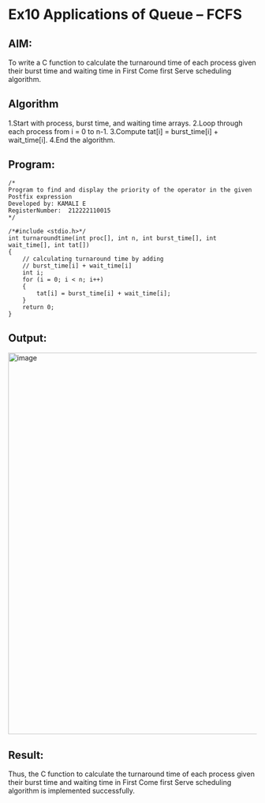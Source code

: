 # Ex10 Applications of Queue – FCFS

## AIM:
To write a C function to calculate the turnaround time of each process given their burst time and waiting time in First Come first Serve scheduling algorithm.
## Algorithm
1.Start with process, burst time, and waiting time arrays.
2.Loop through each process from i = 0 to n-1.
3.Compute tat[i] = burst_time[i] + wait_time[i].
4.End the algorithm.   

## Program:
```
/*
Program to find and display the priority of the operator in the given Postfix expression
Developed by: KAMALI E
RegisterNumber:  212222110015
*/

/*#include <stdio.h>*/
int turnaroundtime(int proc[], int n, int burst_time[], int wait_time[], int tat[])
{
    // calculating turnaround time by adding
    // burst_time[i] + wait_time[i]
    int i;
    for (i = 0; i < n; i++)
    {
        tat[i] = burst_time[i] + wait_time[i];
    }
    return 0;
}
```

## Output:

<img width="901" height="774" alt="image" src="https://github.com/user-attachments/assets/aad2fa2c-136e-48be-8c28-0c2f740051f8" />


## Result:
Thus, the C function to calculate the turnaround time of each process given their burst time and waiting time in First Come first Serve scheduling algorithm is implemented successfully.
